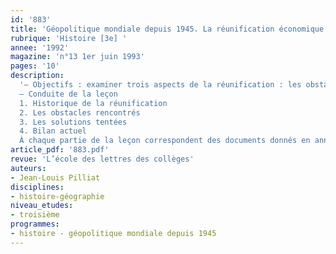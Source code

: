 ```yaml
---
id: '883'
title: 'Géopolitique mondiale depuis 1945. La réunification économique de l’Allemagne'
rubrique: 'Histoire [3e] '
annee: '1992'
magazine: 'n°13 1er juin 1993'
pages: '10'
description: 
  '– Objectifs : examiner trois aspects de la réunification : les obstacles existant en 1990, les solutions tentées, puis un bilan provisoire
  – Conduite de la leçon
  1. Historique de la réunification
  2. Les obstacles rencontrés
  3. Les solutions tentées
  4. Bilan actuel
  À chaque partie de la leçon correspondent des documents donnés en annexe.'
article_pdf: '883.pdf'
revue: 'L’école des lettres des collèges'
auteurs:
- Jean-Louis Pilliat
disciplines:
- histoire-géographie
niveau_etudes:
- troisième
programmes:
- histoire - géopolitique mondiale depuis 1945
---
```

